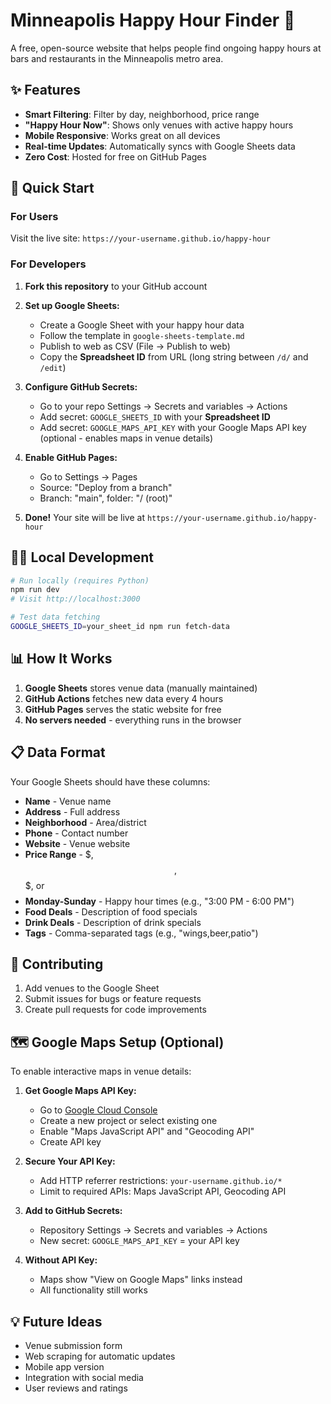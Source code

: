 # Minneapolis Happy Hour Finder 🍻

A free, open-source website that helps people find ongoing happy hours at bars and restaurants in the Minneapolis metro area.

## ✨ Features

- **Smart Filtering**: Filter by day, neighborhood, price range
- **"Happy Hour Now"**: Shows only venues with active happy hours
- **Mobile Responsive**: Works great on all devices
- **Real-time Updates**: Automatically syncs with Google Sheets data
- **Zero Cost**: Hosted for free on GitHub Pages

## 🚀 Quick Start

### For Users
Visit the live site: `https://your-username.github.io/happy-hour`

### For Developers

1. **Fork this repository** to your GitHub account

2. **Set up Google Sheets:**
   - Create a Google Sheet with your happy hour data
   - Follow the template in `google-sheets-template.md`
   - Publish to web as CSV (File → Publish to web)
   - Copy the **Spreadsheet ID** from URL (long string between `/d/` and `/edit`)

3. **Configure GitHub Secrets:**
   - Go to your repo Settings → Secrets and variables → Actions
   - Add secret: `GOOGLE_SHEETS_ID` with your **Spreadsheet ID**
   - Add secret: `GOOGLE_MAPS_API_KEY` with your Google Maps API key (optional - enables maps in venue details)

4. **Enable GitHub Pages:**
   - Go to Settings → Pages
   - Source: "Deploy from a branch"
   - Branch: "main", folder: "/ (root)"

5. **Done!** Your site will be live at `https://your-username.github.io/happy-hour`

## 🏃‍♂️ Local Development

```bash
# Run locally (requires Python)
npm run dev
# Visit http://localhost:3000

# Test data fetching
GOOGLE_SHEETS_ID=your_sheet_id npm run fetch-data
```

## 📊 How It Works

1. **Google Sheets** stores venue data (manually maintained)
2. **GitHub Actions** fetches new data every 4 hours
3. **GitHub Pages** serves the static website for free
4. **No servers needed** - everything runs in the browser

## 📋 Data Format

Your Google Sheets should have these columns:
- **Name** - Venue name
- **Address** - Full address
- **Neighborhood** - Area/district
- **Phone** - Contact number
- **Website** - Venue website
- **Price Range** - $, $$, $$$, or $$$$
- **Monday-Sunday** - Happy hour times (e.g., "3:00 PM - 6:00 PM")
- **Food Deals** - Description of food specials
- **Drink Deals** - Description of drink specials
- **Tags** - Comma-separated tags (e.g., "wings,beer,patio")

## 🤝 Contributing

1. Add venues to the Google Sheet
2. Submit issues for bugs or feature requests
3. Create pull requests for code improvements

## 🗺️ Google Maps Setup (Optional)

To enable interactive maps in venue details:

1. **Get Google Maps API Key:**
   - Go to [Google Cloud Console](https://console.cloud.google.com)
   - Create a new project or select existing one
   - Enable "Maps JavaScript API" and "Geocoding API"
   - Create API key

2. **Secure Your API Key:**
   - Add HTTP referrer restrictions: `your-username.github.io/*`
   - Limit to required APIs: Maps JavaScript API, Geocoding API

3. **Add to GitHub Secrets:**
   - Repository Settings → Secrets and variables → Actions
   - New secret: `GOOGLE_MAPS_API_KEY` = your API key

4. **Without API Key:**
   - Maps show "View on Google Maps" links instead
   - All functionality still works

## 💡 Future Ideas

- Venue submission form
- Web scraping for automatic updates
- Mobile app version
- Integration with social media
- User reviews and ratings